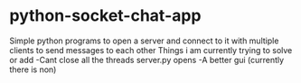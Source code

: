 # python-socket-chat-app
Simple python programs to open a server and connect to it with multiple clients to send messages to each other
Things i am currently trying to solve or add
-Cant close all the threads server.py opens
-A better gui (currently there is non)
